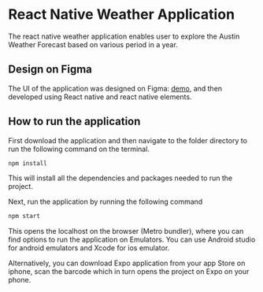 # React Native Weather Application

The react native weather application enables user to explore the Austin Weather Forecast based on various period in a year.

## Design on Figma

The UI of the application was designed on Figma: [demo](https://www.figma.com/proto/XQ4guDnryNxtibTy4g1G2s/Austin-Weather-App?node-id=1%3A23&scaling=scale-down), and then developed using React native and react native elements.

## How to run the application

First download the application and then navigate to the folder directory to run the following command on the terminal.

```bash
npm install
```

This will install all the dependencies and packages needed to run the project.

Next, run the application by running the following command

```bash
npm start
```

This opens the localhost on the browser (Metro bundler), where you can find options to run the application on Emulators. 
You can use Android studio for android emulators and Xcode for ios emulator.

Alternatively, you can download Expo application from your app Store on iphone, scan the barcode which in turn opens the project on Expo on your phone.
